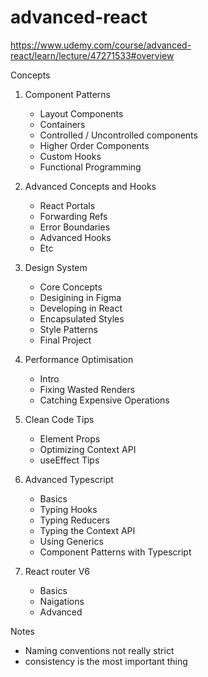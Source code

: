 # advanced-react

https://www.udemy.com/course/advanced-react/learn/lecture/47271533#overview

Concepts

1. Component Patterns
    - Layout Components
    - Containers
    - Controlled / Uncontrolled components
    - Higher Order Components
    - Custom Hooks
    - Functional Programming

2. Advanced Concepts and Hooks
    - React Portals
    - Forwarding Refs
    - Error Boundaries
    - Advanced Hooks
    - Etc

3. Design System
    - Core Concepts
    - Desigining in Figma
    - Developing in React
    - Encapsulated Styles
    - Style Patterns
    - Final Project

4. Performance Optimisation
    - Intro
    - Fixing Wasted Renders
    - Catching Expensive Operations

5. Clean Code Tips
    - Element Props
    - Optimizing Context API
    - useEffect Tips

6. Advanced Typescript
    - Basics
    - Typing Hooks
    - Typing Reducers
    - Typing the Context API
    - Using Generics
    - Component Patterns with Typescript

7. React router V6
    - Basics
    - Naigations
    - Advanced


Notes
- Naming conventions not really strict
- consistency is the most important thing

